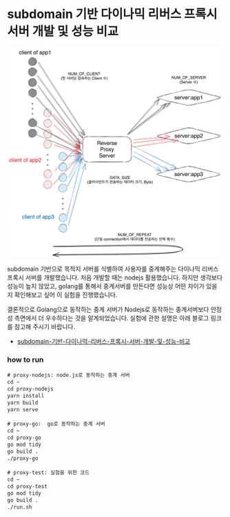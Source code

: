 # subdomain 기반 다이나믹 리버스 프록시 서버 개발 및 성능 비교

![img](/asset/reverse-proxy-server.png)

 subdomain 기반으로 목적지 서버를 식별하여 사용자를 중계해주는 다이나믹 리버스 프록시 서버를 개발했습니다.  처음 개발할 때는 nodejs  활용했습니다.  하지만 생각보다 성능이 높지 않았고,  golang를 통해서 중계서버를 만든다면 성능상 어떤 차이가 있을 지 확인해보고 싶어 이 실험을 진행했습니다.

 결론적으로 Golang으로 동작하는 중계 서버가 Nodejs로 동작하는 중계서버보다 안정성 측면에서 더 우수하다는 것을 알게되었습니다. 실험에 관한 설명은 아래 블로그 링크를 참고해 주시기 바랍니다.
 - <a href="https://deagwon97.github.io/%EB%84%A4%ED%8A%B8%EC%9B%8C%ED%81%AC/2023/09/30/subdomain-%EA%B8%B0%EB%B0%98-%EB%8B%A4%EC%9D%B4%EB%82%98%EB%AF%B9-%EB%A6%AC%EB%B2%84%EC%8A%A4-%ED%94%84%EB%A1%9D%EC%8B%9C-%EC%84%9C%EB%B2%84-%EA%B0%9C%EB%B0%9C-%EB%B0%8F-%EC%84%B1%EB%8A%A5-%EB%B9%84%EA%B5%90.html">subdomain-기반-다이나믹-리버스-프록시-서버-개발-및-성능-비교</a>



### how to run
```
# proxy-nodejs: node.js로 동작하는 중계 서버
cd ~
cd proxy-nodejs
yarn install
yarn build
yarn serve

# proxy-go:  go로 동작하는 중계 서버
cd ~
cd proxy-go
go mod tidy
go build .
./proxy-go

# proxy-test: 실험을 위한 코드
cd ~
cd proxy-test
go mod tidy
go build .
./run.sh
```
